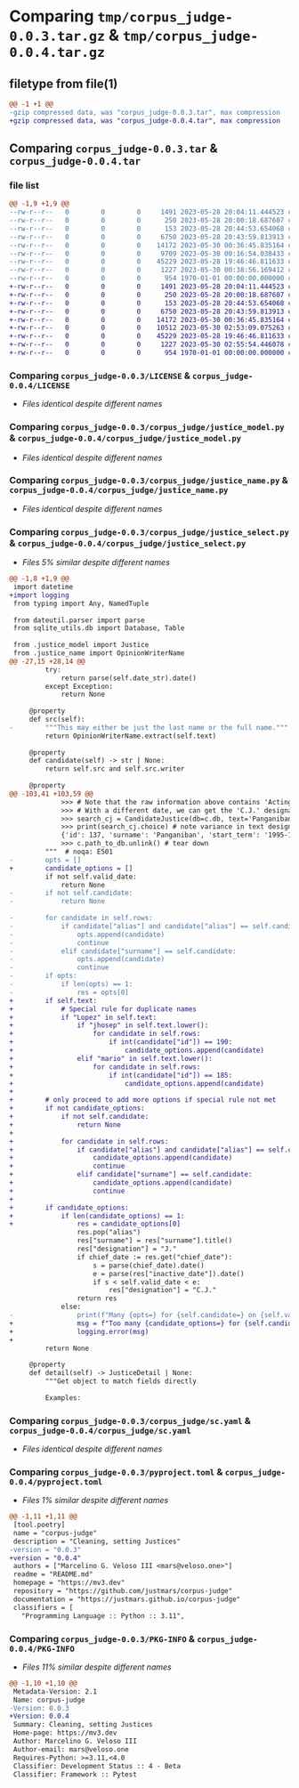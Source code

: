# Comparing `tmp/corpus_judge-0.0.3.tar.gz` & `tmp/corpus_judge-0.0.4.tar.gz`

## filetype from file(1)

```diff
@@ -1 +1 @@
-gzip compressed data, was "corpus_judge-0.0.3.tar", max compression
+gzip compressed data, was "corpus_judge-0.0.4.tar", max compression
```

## Comparing `corpus_judge-0.0.3.tar` & `corpus_judge-0.0.4.tar`

### file list

```diff
@@ -1,9 +1,9 @@
--rw-r--r--   0        0        0     1491 2023-05-28 20:04:11.444523 corpus_judge-0.0.3/LICENSE
--rw-r--r--   0        0        0      250 2023-05-28 20:00:18.687607 corpus_judge-0.0.3/README.md
--rw-r--r--   0        0        0      153 2023-05-28 20:44:53.654068 corpus_judge-0.0.3/corpus_judge/__init__.py
--rw-r--r--   0        0        0     6750 2023-05-28 20:43:59.813913 corpus_judge-0.0.3/corpus_judge/justice_model.py
--rw-r--r--   0        0        0    14172 2023-05-30 00:36:45.835164 corpus_judge-0.0.3/corpus_judge/justice_name.py
--rw-r--r--   0        0        0     9709 2023-05-30 00:16:54.038433 corpus_judge-0.0.3/corpus_judge/justice_select.py
--rw-r--r--   0        0        0    45229 2023-05-28 19:46:46.811633 corpus_judge-0.0.3/corpus_judge/sc.yaml
--rw-r--r--   0        0        0     1227 2023-05-30 00:38:56.169412 corpus_judge-0.0.3/pyproject.toml
--rw-r--r--   0        0        0      954 1970-01-01 00:00:00.000000 corpus_judge-0.0.3/PKG-INFO
+-rw-r--r--   0        0        0     1491 2023-05-28 20:04:11.444523 corpus_judge-0.0.4/LICENSE
+-rw-r--r--   0        0        0      250 2023-05-28 20:00:18.687607 corpus_judge-0.0.4/README.md
+-rw-r--r--   0        0        0      153 2023-05-28 20:44:53.654068 corpus_judge-0.0.4/corpus_judge/__init__.py
+-rw-r--r--   0        0        0     6750 2023-05-28 20:43:59.813913 corpus_judge-0.0.4/corpus_judge/justice_model.py
+-rw-r--r--   0        0        0    14172 2023-05-30 00:36:45.835164 corpus_judge-0.0.4/corpus_judge/justice_name.py
+-rw-r--r--   0        0        0    10512 2023-05-30 02:53:09.075263 corpus_judge-0.0.4/corpus_judge/justice_select.py
+-rw-r--r--   0        0        0    45229 2023-05-28 19:46:46.811633 corpus_judge-0.0.4/corpus_judge/sc.yaml
+-rw-r--r--   0        0        0     1227 2023-05-30 02:55:54.446078 corpus_judge-0.0.4/pyproject.toml
+-rw-r--r--   0        0        0      954 1970-01-01 00:00:00.000000 corpus_judge-0.0.4/PKG-INFO
```

### Comparing `corpus_judge-0.0.3/LICENSE` & `corpus_judge-0.0.4/LICENSE`

 * *Files identical despite different names*

### Comparing `corpus_judge-0.0.3/corpus_judge/justice_model.py` & `corpus_judge-0.0.4/corpus_judge/justice_model.py`

 * *Files identical despite different names*

### Comparing `corpus_judge-0.0.3/corpus_judge/justice_name.py` & `corpus_judge-0.0.4/corpus_judge/justice_name.py`

 * *Files identical despite different names*

### Comparing `corpus_judge-0.0.3/corpus_judge/justice_select.py` & `corpus_judge-0.0.4/corpus_judge/justice_select.py`

 * *Files 5% similar despite different names*

```diff
@@ -1,8 +1,9 @@
 import datetime
+import logging
 from typing import Any, NamedTuple
 
 from dateutil.parser import parse
 from sqlite_utils.db import Database, Table
 
 from .justice_model import Justice
 from .justice_name import OpinionWriterName
@@ -27,15 +28,14 @@
         try:
             return parse(self.date_str).date()
         except Exception:
             return None
 
     @property
     def src(self):
-        """This may either be just the last name or the full name."""
         return OpinionWriterName.extract(self.text)
 
     @property
     def candidate(self) -> str | None:
         return self.src and self.src.writer
 
     @property
@@ -103,41 +103,59 @@
             >>> # Note that the raw information above contains 'Acting Cj' and thus the designation is only 'J.' At present we only track 'C.J.' and 'J.' titles.
             >>> # With a different date, we can get the 'C.J.' designation.:
             >>> search_cj = CandidateJustice(db=c.db, text='Panganiban', date_str='2006-03-30')
             >>> print(search_cj.choice) # note variance in text designation as acting CJ. vs. J.
             {'id': 137, 'surname': 'Panganiban', 'start_term': '1995-10-05', 'inactive_date': '2006-12-06', 'chief_date': '2005-12-20', 'designation': 'C.J.'}
             >>> c.path_to_db.unlink() # tear down
         """  # noqa: E501
-        opts = []
+        candidate_options = []
         if not self.valid_date:
             return None
-        if not self.candidate:
-            return None
 
-        for candidate in self.rows:
-            if candidate["alias"] and candidate["alias"] == self.candidate:
-                opts.append(candidate)
-                continue
-            elif candidate["surname"] == self.candidate:
-                opts.append(candidate)
-                continue
-        if opts:
-            if len(opts) == 1:
-                res = opts[0]
+        if self.text:
+            # Special rule for duplicate names
+            if "Lopez" in self.text:
+                if "jhosep" in self.text.lower():
+                    for candidate in self.rows:
+                        if int(candidate["id"]) == 190:
+                            candidate_options.append(candidate)
+                elif "mario" in self.text.lower():
+                    for candidate in self.rows:
+                        if int(candidate["id"]) == 185:
+                            candidate_options.append(candidate)
+
+        # only proceed to add more options if special rule not met
+        if not candidate_options:
+            if not self.candidate:
+                return None
+
+            for candidate in self.rows:
+                if candidate["alias"] and candidate["alias"] == self.candidate:
+                    candidate_options.append(candidate)
+                    continue
+                elif candidate["surname"] == self.candidate:
+                    candidate_options.append(candidate)
+                    continue
+
+        if candidate_options:
+            if len(candidate_options) == 1:
+                res = candidate_options[0]
                 res.pop("alias")
                 res["surname"] = res["surname"].title()
                 res["designation"] = "J."
                 if chief_date := res.get("chief_date"):
                     s = parse(chief_date).date()
                     e = parse(res["inactive_date"]).date()
                     if s < self.valid_date < e:
                         res["designation"] = "C.J."
                 return res
             else:
-                print(f"Many {opts=} for {self.candidate=} on {self.valid_date=}")
+                msg = f"Too many {candidate_options=} for {self.candidate=} on {self.valid_date=}. Consider manual intervention."  # noqa: E501
+                logging.error(msg)
+
         return None
 
     @property
     def detail(self) -> JusticeDetail | None:
         """Get object to match fields directly
 
         Examples:
```

### Comparing `corpus_judge-0.0.3/corpus_judge/sc.yaml` & `corpus_judge-0.0.4/corpus_judge/sc.yaml`

 * *Files identical despite different names*

### Comparing `corpus_judge-0.0.3/pyproject.toml` & `corpus_judge-0.0.4/pyproject.toml`

 * *Files 1% similar despite different names*

```diff
@@ -1,11 +1,11 @@
 [tool.poetry]
 name = "corpus-judge"
 description = "Cleaning, setting Justices"
-version = "0.0.3"
+version = "0.0.4"
 authors = ["Marcelino G. Veloso III <mars@veloso.one>"]
 readme = "README.md"
 homepage = "https://mv3.dev"
 repository = "https://github.com/justmars/corpus-judge"
 documentation = "https://justmars.github.io/corpus-judge"
 classifiers = [
   "Programming Language :: Python :: 3.11",
```

### Comparing `corpus_judge-0.0.3/PKG-INFO` & `corpus_judge-0.0.4/PKG-INFO`

 * *Files 11% similar despite different names*

```diff
@@ -1,10 +1,10 @@
 Metadata-Version: 2.1
 Name: corpus-judge
-Version: 0.0.3
+Version: 0.0.4
 Summary: Cleaning, setting Justices
 Home-page: https://mv3.dev
 Author: Marcelino G. Veloso III
 Author-email: mars@veloso.one
 Requires-Python: >=3.11,<4.0
 Classifier: Development Status :: 4 - Beta
 Classifier: Framework :: Pytest
```

